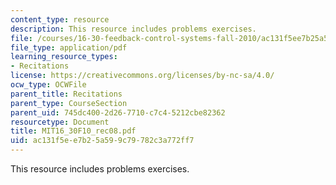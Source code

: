 ```yaml
---
content_type: resource
description: This resource includes problems exercises.
file: /courses/16-30-feedback-control-systems-fall-2010/ac131f5ee7b25a599c79782c3a772ff7_MIT16_30F10_rec08.pdf
file_type: application/pdf
learning_resource_types:
- Recitations
license: https://creativecommons.org/licenses/by-nc-sa/4.0/
ocw_type: OCWFile
parent_title: Recitations
parent_type: CourseSection
parent_uid: 745dc400-2d26-7710-c7c4-5212cbe82362
resourcetype: Document
title: MIT16_30F10_rec08.pdf
uid: ac131f5e-e7b2-5a59-9c79-782c3a772ff7
---
```

This resource includes problems exercises.